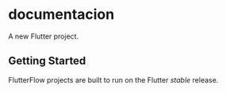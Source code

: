 # documentacion

A new Flutter project.

## Getting Started

FlutterFlow projects are built to run on the Flutter _stable_ release.

